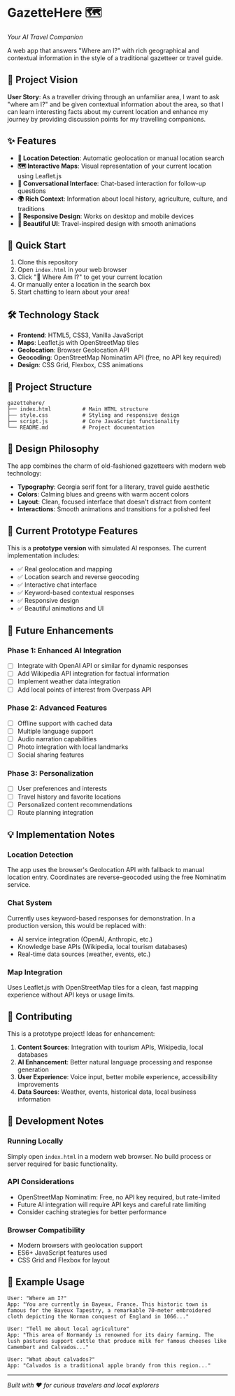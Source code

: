# GazetteHere 🗺️

*Your AI Travel Companion*

A web app that answers "Where am I?" with rich geographical and contextual information in the style of a traditional gazetteer or travel guide.

## 🎯 Project Vision

**User Story**: As a traveller driving through an unfamiliar area, I want to ask "where am I?" and be given contextual information about the area, so that I can learn interesting facts about my current location and enhance my journey by providing discussion points for my travelling companions.

## ✨ Features

- **📍 Location Detection**: Automatic geolocation or manual location search
- **🗺️ Interactive Maps**: Visual representation of your current location using Leaflet.js
- **💬 Conversational Interface**: Chat-based interaction for follow-up questions
- **🌍 Rich Context**: Information about local history, agriculture, culture, and traditions
- **📱 Responsive Design**: Works on desktop and mobile devices
- **🎨 Beautiful UI**: Travel-inspired design with smooth animations

## 🚀 Quick Start

1. Clone this repository
2. Open `index.html` in your web browser
3. Click "📍 Where Am I?" to get your current location
4. Or manually enter a location in the search box
5. Start chatting to learn about your area!

## 🛠️ Technology Stack

- **Frontend**: HTML5, CSS3, Vanilla JavaScript
- **Maps**: Leaflet.js with OpenStreetMap tiles
- **Geolocation**: Browser Geolocation API
- **Geocoding**: OpenStreetMap Nominatim API (free, no API key required)
- **Design**: CSS Grid, Flexbox, CSS animations

## 📁 Project Structure

```
gazettehere/
├── index.html          # Main HTML structure
├── style.css           # Styling and responsive design
├── script.js           # Core JavaScript functionality
└── README.md           # Project documentation
```

## 🎨 Design Philosophy

The app combines the charm of old-fashioned gazetteers with modern web technology:

- **Typography**: Georgia serif font for a literary, travel guide aesthetic
- **Colors**: Calming blues and greens with warm accent colors
- **Layout**: Clean, focused interface that doesn't distract from content
- **Interactions**: Smooth animations and transitions for a polished feel

## 🔮 Current Prototype Features

This is a **prototype version** with simulated AI responses. The current implementation includes:

- ✅ Real geolocation and mapping
- ✅ Location search and reverse geocoding
- ✅ Interactive chat interface
- ✅ Keyword-based contextual responses
- ✅ Responsive design
- ✅ Beautiful animations and UI

## 🚧 Future Enhancements

### Phase 1: Enhanced AI Integration
- [ ] Integrate with OpenAI API or similar for dynamic responses
- [ ] Add Wikipedia API integration for factual information
- [ ] Implement weather data integration
- [ ] Add local points of interest from Overpass API

### Phase 2: Advanced Features
- [ ] Offline support with cached data
- [ ] Multiple language support
- [ ] Audio narration capabilities
- [ ] Photo integration with local landmarks
- [ ] Social sharing features

### Phase 3: Personalization
- [ ] User preferences and interests
- [ ] Travel history and favorite locations
- [ ] Personalized content recommendations
- [ ] Route planning integration

## 💡 Implementation Notes

### Location Detection
The app uses the browser's Geolocation API with fallback to manual location entry. Coordinates are reverse-geocoded using the free Nominatim service.

### Chat System
Currently uses keyword-based responses for demonstration. In a production version, this would be replaced with:
- AI service integration (OpenAI, Anthropic, etc.)
- Knowledge base APIs (Wikipedia, local tourism databases)
- Real-time data sources (weather, events, etc.)

### Map Integration
Uses Leaflet.js with OpenStreetMap tiles for a clean, fast mapping experience without API keys or usage limits.

## 🤝 Contributing

This is a prototype project! Ideas for enhancement:

1. **Content Sources**: Integration with tourism APIs, Wikipedia, local databases
2. **AI Enhancement**: Better natural language processing and response generation
3. **User Experience**: Voice input, better mobile experience, accessibility improvements
4. **Data Sources**: Weather, events, historical data, local business information

## 📝 Development Notes

### Running Locally
Simply open `index.html` in a modern web browser. No build process or server required for basic functionality.

### API Considerations
- OpenStreetMap Nominatim: Free, no API key required, but rate-limited
- Future AI integration will require API keys and careful rate limiting
- Consider caching strategies for better performance

### Browser Compatibility
- Modern browsers with geolocation support
- ES6+ JavaScript features used
- CSS Grid and Flexbox for layout

## 🎉 Example Usage

```
User: "Where am I?"
App: "You are currently in Bayeux, France. This historic town is famous for the Bayeux Tapestry, a remarkable 70-meter embroidered cloth depicting the Norman conquest of England in 1066..."

User: "Tell me about local agriculture"
App: "This area of Normandy is renowned for its dairy farming. The lush pastures support cattle that produce milk for famous cheeses like Camembert and Calvados..."

User: "What about calvados?"
App: "Calvados is a traditional apple brandy from this region..."
```

---

*Built with ❤️ for curious travelers and local explorers*